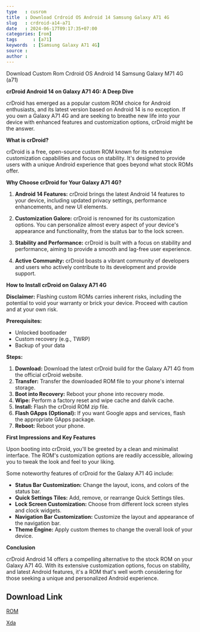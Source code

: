```yaml
---
type   : cusrom
title  : Download Crdroid OS Android 14 Samsung Galaxy A71 4G
slug   : crdroid-a14-a71
date   : 2024-06-17T09:17:35+07:00
categories: [rom]
tags      : [a71]
keywords  : [Samsung Galaxy A71 4G]
source : 
author :
---
```


Download Custom Rom Crdroid OS Android 14 Samsung Galaxy M71 4G (a71)

**crDroid Android 14 on Galaxy A71 4G: A Deep Dive**

crDroid has emerged as a popular custom ROM choice for Android enthusiasts, and its latest version based on Android 14 is no exception. If you own a Galaxy A71 4G and are seeking to breathe new life into your device with enhanced features and customization options, crDroid might be the answer.

**What is crDroid?**

crDroid is a free, open-source custom ROM known for its extensive customization capabilities and focus on stability. It's designed to provide users with a unique Android experience that goes beyond what stock ROMs offer.

**Why Choose crDroid for Your Galaxy A71 4G?**

1. **Android 14 Features:** crDroid brings the latest Android 14 features to your device, including updated privacy settings, performance enhancements, and new UI elements.

2. **Customization Galore:** crDroid is renowned for its customization options. You can personalize almost every aspect of your device's appearance and functionality, from the status bar to the lock screen.

3. **Stability and Performance:** crDroid is built with a focus on stability and performance, aiming to provide a smooth and lag-free user experience.

4. **Active Community:** crDroid boasts a vibrant community of developers and users who actively contribute to its development and provide support.

**How to Install crDroid on Galaxy A71 4G**

**Disclaimer:** Flashing custom ROMs carries inherent risks, including the potential to void your warranty or brick your device. Proceed with caution and at your own risk.

**Prerequisites:**

* Unlocked bootloader
* Custom recovery (e.g., TWRP)
* Backup of your data

**Steps:**

1. **Download:** Download the latest crDroid build for the Galaxy A71 4G from the official crDroid website.
2. **Transfer:** Transfer the downloaded ROM file to your phone's internal storage.
3. **Boot into Recovery:** Reboot your phone into recovery mode.
4. **Wipe:** Perform a factory reset and wipe cache and dalvik cache.
5. **Install:** Flash the crDroid ROM zip file.
6. **Flash GApps (Optional):** If you want Google apps and services, flash the appropriate GApps package.
7. **Reboot:** Reboot your phone.

**First Impressions and Key Features**

Upon booting into crDroid, you'll be greeted by a clean and minimalist interface. The ROM's customization options are readily accessible, allowing you to tweak the look and feel to your liking.

Some noteworthy features of crDroid for the Galaxy A71 4G include:

* **Status Bar Customization:** Change the layout, icons, and colors of the status bar.
* **Quick Settings Tiles:** Add, remove, or rearrange Quick Settings tiles.
* **Lock Screen Customization:** Choose from different lock screen styles and clock widgets.
* **Navigation Bar Customization:** Customize the layout and appearance of the navigation bar.
* **Theme Engine:** Apply custom themes to change the overall look of your device.

**Conclusion**

crDroid Android 14 offers a compelling alternative to the stock ROM on your Galaxy A71 4G. With its extensive customization options, focus on stability, and latest Android features, it's a ROM that's well worth considering for those seeking a unique and personalized Android experience.


## Download Link
[ROM](https://sourceforge.net/projects/crdroid/files/a71/10.x/)

[Xda](https://xdaforums.com/t/rom-13-official-20240322-crdroid-9-15-for-samsung-galaxy-a71-4g-ss-ds.4644122/)

